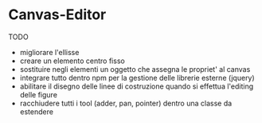 # Canvas-Editor

TODO
- migliorare l'ellisse
- creare un elemento centro fisso
- sostituire negli elementi un oggetto che assegna le propriet' al canvas
- integrare tutto dentro npm per la gestione delle librerie esterne (jquery)
- abilitare il disegno delle linee di costruzione quando si effettua l'editing delle figure
- racchiudere tutti i tool (adder, pan, pointer) dentro una classe da estendere
